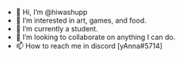 - 👋 Hi, I’m @hiwashupp
- 👀 I’m interested in art, games, and food.
- 🌱 I’m currently a student.
- 💞️ I’m looking to collaborate on anything I can do.
- 📫 How to reach me in discord [yAnna#5714]

<!---
hiwashupp/hiwashupp is a ✨ special ✨ repository because its `README.md` (this file) appears on your GitHub profile.
You can click the Preview link to take a look at your changes.
--->
